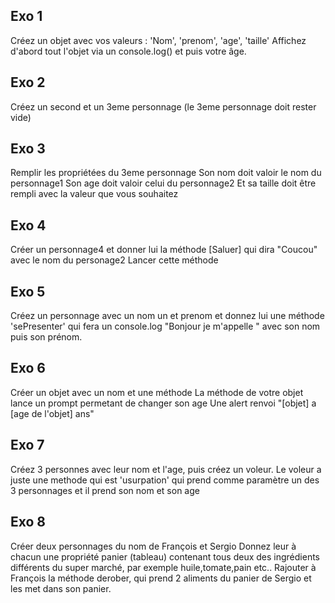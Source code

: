 ## Exo 1 
Créez un objet avec vos valeurs : 'Nom', 'prenom', 'age', 'taille'
Affichez d'abord tout l'objet via un console.log() et puis votre âge.

## Exo 2 
Créez un second et un 3eme personnage (le 3eme personnage doit rester vide)

## Exo 3
Remplir les propriétées du 3eme personnage
Son nom doit valoir le nom du personnage1
Son age doit valoir celui du personnage2
Et sa taille doit être rempli avec la valeur que vous souhaitez

## Exo 4
Créer un personnage4 et donner lui la méthode [Saluer] qui dira "Coucou" avec le nom du personage2
Lancer cette méthode

## Exo 5
Créez un personnage avec un nom un et prenom et donnez lui une méthode 'sePresenter' qui fera un console.log "Bonjour je m'appelle " avec son nom puis son prénom.

## Exo 6
Créer un objet avec un nom et une méthode
La méthode de votre objet lance un prompt permetant de changer son age
Une alert renvoi "[objet] a [age de l'objet] ans"

## Exo 7
Créez 3 personnes avec leur nom et l'age, puis créez un voleur.
Le voleur a juste une methode qui est 'usurpation' qui prend comme paramètre un des 3 personnages et il prend son nom et son age

## Exo 8
Créer deux personnages du nom de François et Sergio
Donnez leur à chacun une propriété panier (tableau) contenant tous deux des ingrédients différents du super marché, par exemple huile,tomate,pain etc..
Rajouter à François la méthode derober, qui prend 2 aliments du panier de Sergio et les met dans son panier.